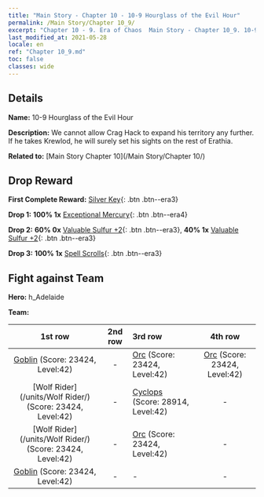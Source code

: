 ```yaml
---
title: "Main Story - Chapter 10 - 10-9 Hourglass of the Evil Hour"
permalink: /Main Story/Chapter 10_9/
excerpt: "Chapter 10 - 9. Era of Chaos  Main Story - Chapter 10_9. 10-9 Hourglass of the Evil Hour"
last_modified_at: 2021-05-28
locale: en
ref: "Chapter 10_9.md"
toc: false
classes: wide
---
```


## Details

 **Name:** 10-9 Hourglass of the Evil Hour

 **Description:** We cannot allow Crag Hack to expand his territory any further. If he takes Krewlod, he will surely set his sights on the rest of Erathia.

 **Related to:** [Main Story Chapter 10](/Main Story/Chapter 10/)

## Drop Reward

 **First Complete Reward:** [Silver Key](/Items/con_693/){: .btn .btn--era3}

 **Drop 1:** **100% 1x** [Exceptional Mercury](/Items/mat_35/){: .btn .btn--era4}

 **Drop 2:** **60% 0x** [Valuable Sulfur +2](/Items/mat_29/){: .btn .btn--era3}, **40% 1x** [Valuable Sulfur +2](/Items/mat_29/){: .btn .btn--era3}

 **Drop 3:** **100% 1x** [Spell Scrolls](/Items/con_694/){: .btn .btn--era3}


## Fight against Team
 **Hero:** h_Adelaide

 **Team:**


  | 1st row | 2nd row | 3rd row | 4th row |
  |:----:|:----:|:----|:----:|
  | [Goblin](/units/Goblin/) (Score: 23424, Level:42)  | - | [Orc](/units/Orc/) (Score: 23424, Level:42)  | [Orc](/units/Orc/) (Score: 23424, Level:42)  |
  | [Wolf Rider](/units/Wolf Rider/) (Score: 23424, Level:42)  | - | [Cyclops](/units/Cyclops/) (Score: 28914, Level:42)  | - |
  | [Wolf Rider](/units/Wolf Rider/) (Score: 23424, Level:42)  | - | [Orc](/units/Orc/) (Score: 23424, Level:42)  | - |
  | [Goblin](/units/Goblin/) (Score: 23424, Level:42)  | - | - | - |


